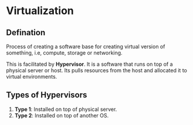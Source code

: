 # Virtualization

## Defination

Process of creating a software base for creating virtual version of something, i.e, compute, storage or networking.

This is facilitated by __Hypervisor__. It is a software that runs on top of a physical server or host. Its pulls resources from the host and allocated it to virtual environments.

## Types of Hypervisors

1.  __Type 1__: Installed on top of physical server.
2.  __Type 2__: Installed on top of another OS.  

 
